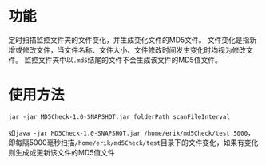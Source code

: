 # 功能
定时扫描监控文件夹的文件变化，并生成变化文件的MD5文件。
文件变化是指新增或修改文件，当文件名称、文件大小、文件修改时间发生变化时均视为修改文件。
监控文件夹中以`.md5`结尾的文件不会生成该文件的MD5值文件。

# 使用方法
```
jar -jar MD5Check-1.0-SNAPSHOT.jar folderPath scanFileInterval
```

如`java -jar MD5Check-1.0-SNAPSHOT.jar /home/erik/md5Check/test 5000`，即每隔5000毫秒扫描`/home/erik/md5Check/test`目录下的文件变化，如果有变化则生成或更新该文件的MD5值文件
